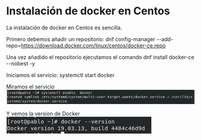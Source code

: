 # Instalación de docker en Centos

La instalación de docker en Centos es sencilla.

Primero debemos añadir un repositorio:
dnf config-manager --add-repo=https://download.docker.com/linux/centos/docker-ce.repo

Una vez añadido el repositorio ejecutamos el comando dnf install docker-ce --nobest -y

Iniciamos el servicio: systemctl start docker

Miramos el servicio 
![Instalación](/Fotos/Captura.PNG)

Y vemos la version de Docker
![Instalación](/Fotos/Captura1.PNG)
